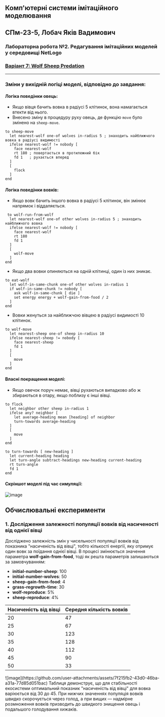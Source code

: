## Комп'ютерні системи імітаційного моделювання

## СПм-23-5, Лобач Яків Вадимович
### Лабораторна робота №2. Редагування імітаційних моделей у середовищі NetLogo

### [Варіант 7: Wolf Sheep Predation](https://www.netlogoweb.org/launch#http://www.netlogoweb.org/assets/modelslib/Sample%20Models/Biology/Wolf%20Sheep%20Predation.nlogo)

---

### Зміни у вихідній логіці моделі, відповідно до завдання:

#### Логіка поведінки овець:
- Якщо вівця бачить вовка в радіусі 5 клітинок, вона намагається втекти від нього.
- Внесено зміну в процедуру руху овець, де функцію `move` було змінено на `sheep-move`.

```netlogo
to sheep-move
  let nearest-wolf one-of wolves in-radius 5 ; знаходить найближчого вовка в радіусі видимості
  ifelse nearest-wolf != nobody [
    face nearest-wolf
    rt 180 ; повертається в протилежний бік
    fd 1   ; рухається вперед
  ]
  [
    flock
  ]
end
```
#### Логіка поведінки вовків:
- Якщо вовк бачить іншого вовка в радіусі 5 клітинок, він змінює напрямок і віддаляється.
```netlogo
 to wolf-run-from-wolf
  let nearest-wolf one-of other wolves in-radius 5 ; знаходить найближчого вовка
  ifelse nearest-wolf != nobody [
    face nearest-wolf
    rt 180
    fd 1
  ]
  [
    wolf-move
  ]
end
```
- Якщо два вовки опиняються на одній клітинці, один із них зникає.
```netlogo
to eat-wolf
  let wolf-in-same-chunk one-of other wolves in-radius 1
  if wolf-in-same-chunk != nobody [
    ask wolf-in-same-chunk [ die ]
    set energy energy + wolf-gain-from-food / 2
  ]
end
```
- Вовки женуться за найближчою вівцею в радіусі видимості 10 клітинок.
```netlogo
to wolf-move
  let nearest-sheep one-of sheep in-radius 10
  ifelse nearest-sheep != nobody [
    face nearest-sheep
    fd 1
  ]
  [
    move
  ]
end
```
#### Власні покращення моделі:
- Якщо овечок поруч немає, вівці рухаються випадково або ж збираються в отару, якщо поблизу є інші вівці.
```netlogo
to flock
  let neighbor other sheep in-radius 1
  ifelse any? neighbor [
    let average-heading mean [heading] of neighbor
    turn-towards average-heading 
  ]
  [
    move
  ]
end

to turn-towards [ new-heading ]
  let current-heading heading
  let turn-angle subtract-headings new-heading current-heading
  rt turn-angle
  fd 1
end
```
#### Скріншот моделі під час симуляції:
![image](https://github.com/Avareco/Ksim/assets/31128616/7a7f4f89-ecb3-4930-9180-7e4431094c10)
## Обчислювальні експерименти 
### 1. Дослідження залежності популяції вовків від насиченості від однієї вівці
Досліджено залежність змін у чисельності популяції вовків від показника "насиченість від вівці", тобто кількості енергії, яку отримує один вовк за поїдання однієї вівці. В процесі змінюється значення параметра **wolf-gain-from-food**, тоді як решта параметрів залишаються за замовчуванням:

- **initial-number-sheep**: 100
- **initial-number-wolves**: 50
- **sheep-gain-from-food**: 4
- **grass-regrowth-time**: 30
- **wolf-reproduce**: 5%
- **sheep-reproduce**: 4%

<table>
<thead>
<tr><th>Насиченість від вівці</th><th>Середня кількість вовків</th></tr>
</thead>
<tbody>
<tr><td>20</td><td>47</td></tr>
<tr><td>25</td><td>67</td></tr>
<tr><td>30</td><td>123</td></tr>
<tr><td>35</td><td>128</td></tr>
<tr><td>40</td><td>112</td></tr>
<tr><td>45</td><td>90</td></tr>
<tr><td>50</td><td>33</td></tr>
</tbody>
</table>
![image](https://github.com/user-attachments/assets/7f215fb2-43d0-46ba-a31a-77d85d051bac)
Таблиця демонструє, що для стабільності екосистеми оптимальний показник "насиченість від вівці" для вовка варіюється від 30 до 45. При нижчих значеннях популяція вовків швидко скорочується через голод, а при вищих — надмірне розмноження вовків призводить до швидкого знищення овець і подальшого голодування хижаків.
